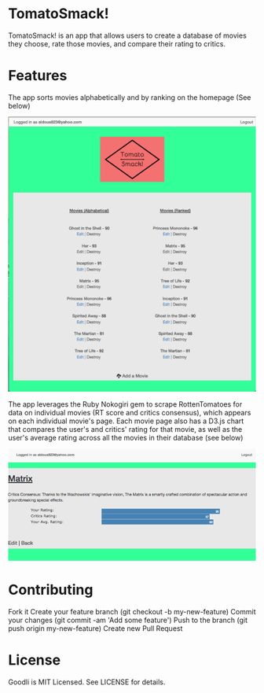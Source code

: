 # TomatoSmack!

TomatoSmack! is an app that allows users to create a database of movies they choose, rate those movies, and compare their rating to critics.

# Features

The app sorts movies alphabetically and by ranking on the homepage (See below) 

![Alt text](/app/assets/images/Homescreen.png)

The app leverages the Ruby Nokogiri gem to scrape RottenTomatoes for data on individual movies (RT score and critics consensus), which appears on each individual movie's page. Each movie page also has a D3.js chart that compares the user's and critics' rating for that movie, as well as the user's average rating across all the movies in their database (see below)

![Alt text](/app/assets/images/Moviefile.png)

# Contributing

Fork it Create your feature branch (git checkout -b my-new-feature)
Commit your changes (git commit -am 'Add some feature')
Push to the branch (git push origin my-new-feature)
Create new Pull Request

# License

Goodli is MIT Licensed. See LICENSE for details.
